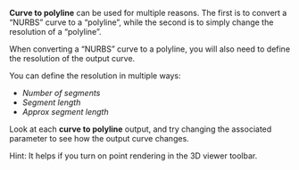 **Curve to polyline** can be used for multiple reasons. The first is to convert a “NURBS” curve to a “polyline”, while the second is to simply change the resolution of a “polyline”.

When converting a “NURBS” curve to a polyline, you will also need to define the resolution of the output curve.

You can define the resolution in multiple ways:

* *Number of segments*
* *Segment length*
* *Approx segment length*

Look at each **curve to polyline** output, and try changing the associated parameter to see how the output curve changes.

Hint: It helps if you turn on point rendering in the 3D viewer toolbar.